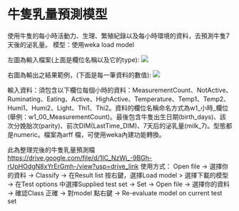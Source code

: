 # 牛隻乳量預測模型
使用牛隻的每小時活動力、生理、繁殖紀錄以及每小時環境的資料，去預測牛隻7天後的泌乳量。
模型：使用weka load model

左圖為輸入檔案(上面是欄位名稱以及它的type):
![](https://hackmd.io/_uploads/rkmmrHIG6.png)


右圖為輸出之結果範例，(下面是每一筆資料的數值):
![](https://hackmd.io/_uploads/SJZ4Er8z6.jpg)

輸入資料：須包含以下欄位每個小時的資料：MeasurementCount、NotActive、Ruminating、Eating、Active、HighActive、Temperature、Temp1、Temp2、Humi1、Humi2、Light、Thi1、Thi2。資料的欄位名稱命名方式為w1_小時_欄位 (舉例：w1_00_MeasurementCount)。最後包含牛隻出生日期(birth_days)、該次分娩胎次(parity)、前次DIM(LastTime_DIM)、7天后的泌乳量(milk_7)。型態都是numeric。檔案為arff 檔，可使用weka內建功能轉換。

此為整理完後的牛隻乳量預測檔
https://drive.google.com/file/d/1IC_NzWj_-9BGh-rUpHOdgN8xYrErGmh-/view?usp=drive_link
使用方式：
Open file -> 選擇你的資料 -> Classify -> 在Result list 按右鍵，選擇Load model > 選擇下載的模型 -> 在Test options 中選擇Supplied test set -> Set -> Open file -> 選擇你的資料 -> 確認Class 正確 -> 對model 點右鍵 -> Re-evaluate model on current test set